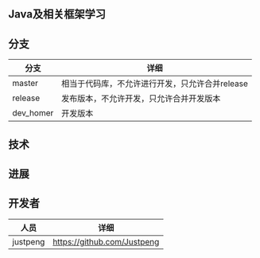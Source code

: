 ## Java及相关框架学习


## 分支

分支|详细
---|---
master|相当于代码库，不允许进行开发，只允许合并release
release|发布版本，不允许开发，只允许合并开发版本
dev_homer|开发版本

## 技术



## 进展

## 开发者

人员|详细
---|---
justpeng|https://github.com/Justpeng